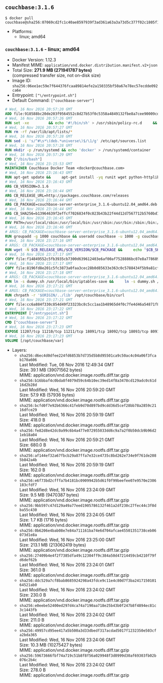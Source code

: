 ## `couchbase:3.1.6`

```console
$ docker pull couchbase@sha256:07069cd2fc1c40ae8597939f3ad361a63a3a73d5c377f02c1805f173c179267f
```

-	Platforms:
	-	linux; amd64

### `couchbase:3.1.6` - linux; amd64

-	Docker Version: 1.12.3
-	Manifest MIME: `application/vnd.docker.distribution.manifest.v2+json`
-	Total Size: **271.9 MB (271941787 bytes)**  
	(compressed transfer size, not on-disk size)
-	Image ID: `sha256:06ee1ec59e7f644376fcaa89814efe2a150335bf50a67e78ec57ecdde092ca6e`
-	Entrypoint: `["\/entrypoint.sh"]`
-	Default Command: `["couchbase-server"]`

```dockerfile
# Wed, 16 Nov 2016 20:57:20 GMT
ADD file:918588bc20de203f9564552c8d27b53f0c5358a4849132fbe8a7cee90009cda5 in / 
# Wed, 16 Nov 2016 20:57:26 GMT
RUN set -xe 		&& echo '#!/bin/sh' > /usr/sbin/policy-rc.d 	&& echo 'exit 101' >> /usr/sbin/policy-rc.d 	&& chmod +x /usr/sbin/policy-rc.d 		&& dpkg-divert --local --rename --add /sbin/initctl 	&& cp -a /usr/sbin/policy-rc.d /sbin/initctl 	&& sed -i 's/^exit.*/exit 0/' /sbin/initctl 		&& echo 'force-unsafe-io' > /etc/dpkg/dpkg.cfg.d/docker-apt-speedup 		&& echo 'DPkg::Post-Invoke { "rm -f /var/cache/apt/archives/*.deb /var/cache/apt/archives/partial/*.deb /var/cache/apt/*.bin || true"; };' > /etc/apt/apt.conf.d/docker-clean 	&& echo 'APT::Update::Post-Invoke { "rm -f /var/cache/apt/archives/*.deb /var/cache/apt/archives/partial/*.deb /var/cache/apt/*.bin || true"; };' >> /etc/apt/apt.conf.d/docker-clean 	&& echo 'Dir::Cache::pkgcache ""; Dir::Cache::srcpkgcache "";' >> /etc/apt/apt.conf.d/docker-clean 		&& echo 'Acquire::Languages "none";' > /etc/apt/apt.conf.d/docker-no-languages 		&& echo 'Acquire::GzipIndexes "true"; Acquire::CompressionTypes::Order:: "gz";' > /etc/apt/apt.conf.d/docker-gzip-indexes 		&& echo 'Apt::AutoRemove::SuggestsImportant "false";' > /etc/apt/apt.conf.d/docker-autoremove-suggests
# Wed, 16 Nov 2016 20:57:27 GMT
RUN rm -rf /var/lib/apt/lists/*
# Wed, 16 Nov 2016 20:57:28 GMT
RUN sed -i 's/^#\s*\(deb.*universe\)$/\1/g' /etc/apt/sources.list
# Wed, 16 Nov 2016 20:57:28 GMT
RUN mkdir -p /run/systemd && echo 'docker' > /run/systemd/container
# Wed, 16 Nov 2016 20:57:29 GMT
CMD ["/bin/bash"]
# Wed, 16 Nov 2016 23:15:53 GMT
MAINTAINER Couchbase Docker Team <docker@couchbase.com>
# Wed, 16 Nov 2016 23:16:43 GMT
RUN apt-get update &&     apt-get install -yq runit wget python-httplib2 chrpath     lsof lshw sysstat net-tools numactl  &&     apt-get autoremove && apt-get clean &&     rm -rf /var/lib/apt/lists/* /tmp/* /var/tmp/*
# Wed, 16 Nov 2016 23:16:43 GMT
ARG CB_VERSION=3.1.6
# Wed, 16 Nov 2016 23:16:44 GMT
ARG CB_RELEASE_URL=http://packages.couchbase.com/releases
# Wed, 16 Nov 2016 23:16:44 GMT
ARG CB_PACKAGE=couchbase-server-enterprise_3.1.6-ubuntu12.04_amd64.deb
# Wed, 16 Nov 2016 23:16:44 GMT
ARG CB_SHA256=b13964639f2effcf7026834f0c023b43b22f44d12d7567712b5760bd1829ad6b
# Wed, 16 Nov 2016 23:16:45 GMT
ENV PATH=/usr/local/sbin:/usr/local/bin:/usr/sbin:/usr/bin:/sbin:/bin:/opt/couchbase/bin:/opt/couchbase/bin/tools:/opt/couchbase/bin/install
# Wed, 16 Nov 2016 23:16:46 GMT
# ARGS: CB_PACKAGE=couchbase-server-enterprise_3.1.6-ubuntu12.04_amd64.deb CB_RELEASE_URL=http://packages.couchbase.com/releases CB_SHA256=b13964639f2effcf7026834f0c023b43b22f44d12d7567712b5760bd1829ad6b CB_VERSION=3.1.6
RUN groupadd -g 1000 couchbase && useradd couchbase -u 1000 -g couchbase -M
# Wed, 16 Nov 2016 23:17:16 GMT
# ARGS: CB_PACKAGE=couchbase-server-enterprise_3.1.6-ubuntu12.04_amd64.deb CB_RELEASE_URL=http://packages.couchbase.com/releases CB_SHA256=b13964639f2effcf7026834f0c023b43b22f44d12d7567712b5760bd1829ad6b CB_VERSION=3.1.6
RUN wget -N $CB_RELEASE_URL/$CB_VERSION/$CB_PACKAGE &&     echo "$CB_SHA256  $CB_PACKAGE" | sha256sum -c - &&     dpkg -i ./$CB_PACKAGE && rm -f ./$CB_PACKAGE
# Wed, 16 Nov 2016 23:17:17 GMT
COPY file:f14849552c5fb3935cb7300d639612403e6af00af7528886bc07e8a778689a7e in /etc/service/couchbase-server/run 
# Wed, 16 Nov 2016 23:17:17 GMT
COPY file:8196fd8e201c5fc3873a0faa3cec28b0d85633e363c0c5788434f5b9a81cfa5b in /usr/local/bin/ 
# Wed, 16 Nov 2016 23:17:18 GMT
# ARGS: CB_PACKAGE=couchbase-server-enterprise_3.1.6-ubuntu12.04_amd64.deb CB_RELEASE_URL=http://packages.couchbase.com/releases CB_SHA256=b13964639f2effcf7026834f0c023b43b22f44d12d7567712b5760bd1829ad6b CB_VERSION=3.1.6
RUN ln -s dummy.sh /usr/local/bin/iptables-save &&     ln -s dummy.sh /usr/local/bin/lvdisplay &&     ln -s dummy.sh /usr/local/bin/vgdisplay &&     ln -s dummy.sh /usr/local/bin/pvdisplay
# Wed, 16 Nov 2016 23:17:21 GMT
# ARGS: CB_PACKAGE=couchbase-server-enterprise_3.1.6-ubuntu12.04_amd64.deb CB_RELEASE_URL=http://packages.couchbase.com/releases CB_SHA256=b13964639f2effcf7026834f0c023b43b22f44d12d7567712b5760bd1829ad6b CB_VERSION=3.1.6
RUN chrpath -r '$ORIGIN/../lib' /opt/couchbase/bin/curl
# Wed, 16 Nov 2016 23:17:21 GMT
COPY file:cc6a884f330c854d49f23323bc8c5cc1aa1b48965d4f0c7fe4d46a54871f866f in / 
# Wed, 16 Nov 2016 23:17:22 GMT
ENTRYPOINT ["/entrypoint.sh"]
# Wed, 16 Nov 2016 23:17:22 GMT
CMD ["couchbase-server"]
# Wed, 16 Nov 2016 23:17:23 GMT
EXPOSE 11207/tcp 11210/tcp 11211/tcp 18091/tcp 18092/tcp 18093/tcp 8091/tcp 8092/tcp 8093/tcp 8094/tcp
# Wed, 16 Nov 2016 23:17:23 GMT
VOLUME [/opt/couchbase/var]
```

-	Layers:
	-	`sha256:d6ec4d0dfee224fd6853b7d735d5b8d95501ca9c50ac4c04a06f3fcab170a606`  
		Last Modified: Tue, 08 Nov 2016 12:49:34 GMT  
		Size: 39.1 MB (39071562 bytes)  
		MIME: application/vnd.docker.image.rootfs.diff.tar.gzip
	-	`sha256:b16bbaf4c0bda8f4079d59c64b10ec39ed14f8a3478cd129adc0c61d16d2b28d`  
		Last Modified: Wed, 16 Nov 2016 20:59:20 GMT  
		Size: 57.9 KB (57936 bytes)  
		MIME: application/vnd.docker.image.rootfs.diff.tar.gzip
	-	`sha256:bcfd0f7e92b6366c41feb9d70d897bd9cdd36d5cef28bb78a2859c2116dfce29`  
		Last Modified: Wed, 16 Nov 2016 20:59:19 GMT  
		Size: 418.0 B  
		MIME: application/vnd.docker.image.rootfs.diff.tar.gzip
	-	`sha256:fe82d8e42dc0a99c6b4a477e072955033dd6c9a7a2f0b50dcb9b96d21eb18a04`  
		Last Modified: Wed, 16 Nov 2016 20:59:21 GMT  
		Size: 680.0 B  
		MIME: application/vnd.docker.image.rootfs.diff.tar.gzip
	-	`sha256:af144ef32a67fbcb29a87ffa7e32ce4735c8bd262e734e9f761de2085b842a4b`  
		Last Modified: Wed, 16 Nov 2016 20:59:19 GMT  
		Size: 162.0 B  
		MIME: application/vnd.docker.image.rootfs.diff.tar.gzip
	-	`sha256:e6f73bd2cfffa7b4181bc0909942b5d61f0f99beefee07e9570e2306183cfdf7`  
		Last Modified: Wed, 16 Nov 2016 23:24:09 GMT  
		Size: 9.5 MB (9470387 bytes)  
		MIME: application/vnd.docker.image.rootfs.diff.tar.gzip
	-	`sha256:9bb597c47d129a49a77eed1905786132f461a2df230c27fec44c3f0dba55c430`  
		Last Modified: Wed, 16 Nov 2016 23:24:05 GMT  
		Size: 1.7 KB (1716 bytes)  
		MIME: application/vnd.docker.image.rootfs.diff.tar.gzip
	-	`sha256:0b6206e4bab08e7e84a711161ba74e6d704afcae45501351738ceb06073d1e8a`  
		Last Modified: Wed, 16 Nov 2016 23:25:00 GMT  
		Size: 213.1 MB (213062419 bytes)  
		MIME: application/vnd.docker.image.rootfs.diff.tar.gzip
	-	`sha256:27409b4e4f2f7385dfa49c12304ff9c384a50d47214459cb4210f79fd6def62b`  
		Last Modified: Wed, 16 Nov 2016 23:24:01 GMT  
		Size: 361.0 B  
		MIME: application/vnd.docker.image.rootfs.diff.tar.gzip
	-	`sha256:ddc529a7cf8bab8685924298a43fdce9c11e4c80d7f3ba241715010164521ab0`  
		Last Modified: Wed, 16 Nov 2016 23:24:02 GMT  
		Size: 230.0 B  
		MIME: application/vnd.docker.image.rootfs.diff.tar.gzip
	-	`sha256:e0eebe52400ed297d4ca74a7190aa718e25b43b0f247b8f4894ec81c3c1443fb`  
		Last Modified: Wed, 16 Nov 2016 23:24:02 GMT  
		Size: 211.0 B  
		MIME: application/vnd.docker.image.rootfs.diff.tar.gzip
	-	`sha256:49957cd95ee417a5b500a3d33dbedf317acdad5017f1232350e503cfa2bda365`  
		Last Modified: Wed, 16 Nov 2016 23:24:06 GMT  
		Size: 10.3 MB (10275427 bytes)  
		MIME: application/vnd.docker.image.rootfs.diff.tar.gzip
	-	`sha256:59673666fbf74a719c51b8f8f56a029948f3d0999d30af69303fb02b076c2b4c`  
		Last Modified: Wed, 16 Nov 2016 23:24:02 GMT  
		Size: 278.0 B  
		MIME: application/vnd.docker.image.rootfs.diff.tar.gzip

